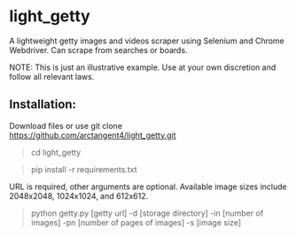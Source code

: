 # light_getty
A lightweight getty images and videos scraper using Selenium and Chrome Webdriver. Can scrape from searches or boards.

NOTE: This is just an illustrative example. Use at your own discretion and follow all relevant laws. 

## Installation:
Download files or use git clone https://github.com/arctangent4/light_getty.git

>cd light_getty

>pip install -r requirements.txt

URL is required, other arguments are optional. Available image sizes include  2048x2048, 1024x1024, and 612x612.
>python getty.py [getty url] -d [storage directory] -in [number of images] -pn [number of pages of images] -s [image size]

